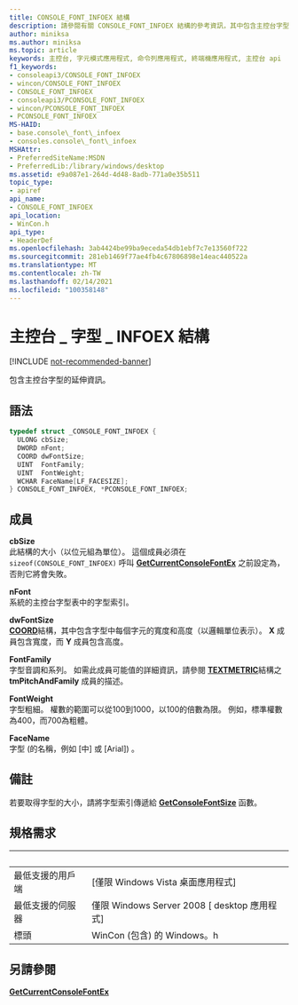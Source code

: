```yaml
---
title: CONSOLE_FONT_INFOEX 結構
description: 請參閱有關 CONSOLE_FONT_INFOEX 結構的參考資訊，其中包含主控台字型的延伸資訊。
author: miniksa
ms.author: miniksa
ms.topic: article
keywords: 主控台, 字元模式應用程式, 命令列應用程式, 終端機應用程式, 主控台 api
f1_keywords:
- consoleapi3/CONSOLE_FONT_INFOEX
- wincon/CONSOLE_FONT_INFOEX
- CONSOLE_FONT_INFOEX
- consoleapi3/PCONSOLE_FONT_INFOEX
- wincon/PCONSOLE_FONT_INFOEX
- PCONSOLE_FONT_INFOEX
MS-HAID:
- base.console\_font\_infoex
- consoles.console\_font\_infoex
MSHAttr:
- PreferredSiteName:MSDN
- PreferredLib:/library/windows/desktop
ms.assetid: e9a087e1-264d-4d48-8adb-771a0e35b511
topic_type:
- apiref
api_name:
- CONSOLE_FONT_INFOEX
api_location:
- WinCon.h
api_type:
- HeaderDef
ms.openlocfilehash: 3ab4424be99ba9eceda54db1ebf7c7e13560f722
ms.sourcegitcommit: 281eb1469f77ae4fb4c67806898e14eac440522a
ms.translationtype: MT
ms.contentlocale: zh-TW
ms.lasthandoff: 02/14/2021
ms.locfileid: "100358148"
---
```

# <a name="console_font_infoex-structure"></a>主控台 \_ 字型 \_ INFOEX 結構

[!INCLUDE [not-recommended-banner](./includes/not-recommended-banner.md)]

包含主控台字型的延伸資訊。

## <a name="syntax"></a>語法

```C
typedef struct _CONSOLE_FONT_INFOEX {
  ULONG cbSize;
  DWORD nFont;
  COORD dwFontSize;
  UINT  FontFamily;
  UINT  FontWeight;
  WCHAR FaceName[LF_FACESIZE];
} CONSOLE_FONT_INFOEX, *PCONSOLE_FONT_INFOEX;
```

## <a name="members"></a>成員

**cbSize**  
此結構的大小（以位元組為單位）。 這個成員必須在 `sizeof(CONSOLE_FONT_INFOEX)` 呼叫 [**GetCurrentConsoleFontEx**](getcurrentconsolefontex.md) 之前設定為，否則它將會失敗。

**nFont**  
系統的主控台字型表中的字型索引。

**dwFontSize**  
[**COORD**](coord-str.md)結構，其中包含字型中每個字元的寬度和高度（以邏輯單位表示）。 **X** 成員包含寬度，而 **Y** 成員包含高度。

**FontFamily**  
字型音調和系列。 如需此成員可能值的詳細資訊，請參閱 [**TEXTMETRIC**](/windows/win32/api/wingdi/ns-wingdi-textmetrica)結構之 **tmPitchAndFamily** 成員的描述。

**FontWeight**  
字型粗細。 權數的範圍可以從100到1000，以100的倍數為限。 例如，標準權數為400，而700為粗體。

**FaceName**  
字型 (的名稱，例如 [中] 或 [Arial]) 。

## <a name="remarks"></a>備註

若要取得字型的大小，請將字型索引傳遞給 [**GetConsoleFontSize**](getconsolefontsize.md) 函數。

## <a name="requirements"></a>規格需求

| &nbsp; | &nbsp; |
|-|-|
| 最低支援的用戶端 | \[僅限 Windows Vista 桌面應用程式\] |
| 最低支援的伺服器 | 僅限 Windows Server 2008 \[ desktop 應用程式\] |
| 標頭 | WinCon (包含) 的 Windows。h |

## <a name="see-also"></a>另請參閱

[**GetCurrentConsoleFontEx**](getcurrentconsolefontex.md)